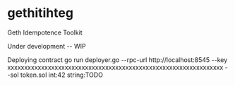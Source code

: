 # gethitihteg
Geth Idempotence Toolkit

Under development -- WIP

Deploying contract
go run deployer.go --rpc-url http://localhost:8545 --key xxxxxxxxxxxxxxxxxxxxxxxxxxxxxxxxxxxxxxxxxxxxxxxxxxxxxxxxxxxxxxxx --sol token.sol int:42 string:TODO
